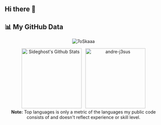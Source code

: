 ## Hi there 👋





## 📊 My GitHub Data

<div align="center">
  <p align="center"><img src="https://github-readme-streak-stats.herokuapp.com/?user=Sideghost&theme=algolia" alt="7oSkaaa" /></p>
  <p align="center">
    <img alt="Sideghost's Github Stats" src="https://github-readme-stats.vercel.app/api?username=Sideghost&show_icons=true&count_private=true&theme=algolia" height="192px"/>
  &nbsp;
	  <img src="https://github-readme-stats.vercel.app/api/top-langs?username=Sideghost&langs_count=10&show_icons=true&locale=en&layout=compact&theme=algolia" alt="andre-j3sus" height="192px"/>
  <br/>
  <b>Note:</b> Top languages is only a metric of the languages my public code consists of and doesn't reflect experience or skill level.
  </p>
</div>
